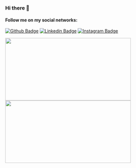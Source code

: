 ### Hi there 👋

#### Follow me on my social networks:

[![Github Badge](https://img.shields.io/badge/-Github-000?style=flat-square&logo=Github&logoColor=white&link=https://github.com/kleberandrade)](https://github.com/kleberandrade)
[![Linkedin Badge](https://img.shields.io/badge/-LinkedIn-blue?style=flat-square&logo=Linkedin&logoColor=white&link=https://www.linkedin.com/in/kleberandrade/)](https://www.linkedin.com/in/kleberandrade/)
[![Instagram Badge](https://img.shields.io/badge/-Instagram-C13584?style=flat-square&labelColor=C13584&logo=instagram&logoColor=white&link=https://www.instagram.com/pdjkleber/)](https://www.instagram.com/pdjkleber/)

<div>
    <a href="https://github.com/kleberandrade?tab=repositories">
      <img align="left" src="https://github-readme-stats.vercel.app/api/top-langs/?username=kleberandrade&layout=compact" width="400" height="200"/>
    </a>
    <a href="https://github.com/kleberandrade?tab=repositories">
      <img align="left" src="https://github-readme-stats.vercel.app/api?username=kleberandrade&,issues&show_icons=true" width="400" height="200"/>
    </a>
</div>

